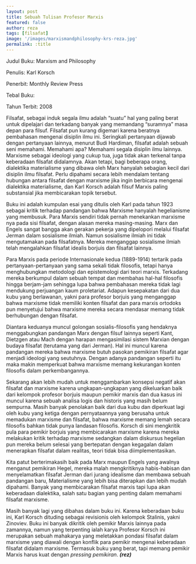 ```yaml
---
layout: post
title: Sebuah Tulisan Profesor Marxis
featured: false
author: reza
tags: [filsafat]
image: '/images/marxismandphilosophy-krs-reza.jpg'
permalink: :title
---
```


Judul Buku: Marxism and Philosophy

Penulis: Karl Korsch

Penerbit: Monthly Review Press

Tebal Buku:

Tahun Terbit: 2008

Filsafat, sebagai induk segala ilmu adalah “suatu” hal yang paling berat untuk dipelajari dan terkadang banyak yang memandang “suramnya” masa depan para filsuf. Filsafat pun kurang digemari karena beratnya pembahasan mengenai disiplin ilmu ini. Seringkali pertanyaan dijawab dengan pertanyaan lainnya, menurut Budi Hardiman, filsafat adalah sebuah seni memahami. Memahami apa? Memahami segala disiplin ilmu lainnya. Marxisme sebagai ideologi yang cukup tua, juga tidak akan terkenal tanpa keberadaan filsafat didalamnya. Akan tetapi, bagi beberapa orang, dialektika materialisme yang dibawa oleh Marx hanyalah sebagian kecil dari disiplin ilmu filsafat. Perlu dipahami secara lebih mendalam tentang hubungan antara filsafat dengan marxisme jika ingin berbicara mengenai dialektika materialisme, dan Karl Korsch adalah filsuf Marxis paling substansial jika membicarakan topik tersebut.

Buku ini adalah kumpulan esai yang ditulis oleh Karl pada tahun 1923 sebagai kritik terhadap pandangan bahwa Marxisme hanyalah hegelianisme yang membusuk. Para Marxis sendiri tidak pernah menekankan marxisme nya pada sisi filsafat, dengan alasan mereka masing-masing. Marx dan Engels sangat bangga akan gerakan pekerja yang dipelopori melalui filsafat Jerman dalam sosialisme ilmiah. Namun sosialisme ilmiah ini tidak mengutamakan pada filsafatnya. Mereka menganggap sosialisme ilmiah telah mengalahkan filsafat idealis borjuis dan filsafat lainnya.

Para Marxis pada periode Internasionale kedua (1889-1914) tertarik pada pertanyaan-pertanyaan yang sama sekali tidak filosofis, tetapi hanya menghubungkan metodologi dan epistemologi dari teori marxis. Terkadang mereka berkumpul dalam sebuah tempat dan membahas hal-hal filosofis hingga berjam-jam sehingga lupa bahwa pembahasan mereka tidak lagi mendukung perjuangan kaum proletariat. Adapun kesepakatan dari dua kubu yang berlawanan, yakni para profesor borjuis yang menganggap bahwa marxisme tidak memiliki konten filsafat dan para marxis ortodoks pun menyetujui bahwa marxisme mereka secara mendasar memang tidak berhubungan dengan filsafat.

Diantara keduanya muncul golongan sosialis-filosofis yang hendaknya menggabungkan pandangan Marx dengan filsuf lainnya seperti Kant, Dietzgen atau Mach dengan harapan mengasimilasi sistem Marxian dengan budaya filsafat (terutama yang dari Jerman). Hal ini muncul karena pandangan mereka bahwa marxisme butuh pasokan pemikiran filsafat agar menjadi ideologi yang seutuhnya. Dengan adanya pandangan seperti itu maka makin memperkuat bahwa marxisme memang kekurangan konten filosofis dalam perkembangannya.

Sekarang akan lebih mudah untuk menggambarkan konsepsi negatif akan filsafat dan marxisme karena ungkapan-ungkapan yang dikeluarkan baik dari kelompok profesor borjuis maupun pemikir marxis dan dua kasus ini muncul karena sebuah analisa logis dan historis yang masih belum sempurna. Masih banyak penolakan baik dari dua kubu dan diperkuat lagi oleh kubu yang ketiga dengan pernyataannya yang berusaha untuk memadukan marxisme dan filsafat, bahwa marxisme memang lemah secara filosofis bahkan tidak punya landasan filosofis. Korsch di sini mengkritik pula para pemikir borjuis yang membicarakan marxisme karena mereka melakukan kritik terhadap marxisme sedangkan dalam diskursus hegelian pun mereka belum selesai yang bertepatan dengan kegagalan dalam menerapkan filsafat dalam realitas, teori tidak bisa diimplementasikan.

Kita patut berterimakasih baik pada Marx maupun Engels yang awalnya menganut pemikiran Hegel, mereka malah mengkritiknya habis-habisan dan menyelamatkan filsafat Jerman dari jurang idealisme dan membawa sebuah pandangan baru, Materialisme yang lebih bisa diterapkan dan lebih mudah dipahami. Banyak yang membicarakan filsafat marxis tapi lupa akan keberadaan dialektika, salah satu bagian yang penting dalam memahami filsafat marxisme.

Masih banyak lagi yang dibahas dalam buku ini. Karena keberadaan buku ini, Karl Korsch dituding sebagai revisionis oleh kelompok Stalinis, yakni Zinoviev. Buku ini banyak dikritik oleh pemikir Marxis lainnya pada zamannya, namun yang terpenting ialah karya Profesor Korsch ini merupakan sebuah mahakarya yang meletakkan pondasi filsafat dalam marxisme yang diawali dengan konflik para pemikir mengenai keberadaan filsafat didalam marxisme. Termasuk buku yang berat, tapi memang pemikir Marxis harus kuat dengan _pressing pemikiran_. **_(rez)_**
